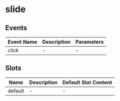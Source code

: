 # slide

## Events

<!-- @vuese:slide:events:start -->
|Event Name|Description|Parameters|
|---|---|---|
|click|-|-|

<!-- @vuese:slide:events:end -->


## Slots

<!-- @vuese:slide:slots:start -->
|Name|Description|Default Slot Content|
|---|---|---|
|default|-|-|

<!-- @vuese:slide:slots:end -->


